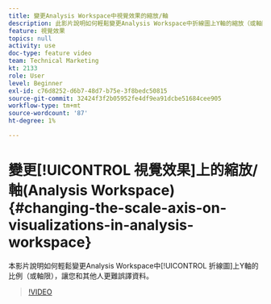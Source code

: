 ```yaml
---
title: 變更Analysis Workspace中視覺效果的縮放/軸
description: 此影片說明如何輕鬆變更Analysis Workspace中折線圖上Y軸的縮放（或軸限），讓您和其他人更難誤譯資料。
feature: 視覺效果
topics: null
activity: use
doc-type: feature video
team: Technical Marketing
kt: 2133
role: User
level: Beginner
exl-id: c76d8252-d6b7-48d7-b75e-3f8bedc50815
source-git-commit: 32424f3f2b05952fe4df9ea91dcbe51684cee905
workflow-type: tm+mt
source-wordcount: '87'
ht-degree: 1%

---
```


# 變更[!UICONTROL 視覺效果]上的縮放/軸(Analysis Workspace) {#changing-the-scale-axis-on-visualizations-in-analysis-workspace}

本影片說明如何輕鬆變更Analysis Workspace中[!UICONTROL 折線圖]上Y軸的比例（或軸限），讓您和其他人更難誤譯資料。

>[!VIDEO](https://video.tv.adobe.com/v/24708/?quality=12)

